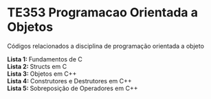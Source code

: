 # TE353 Programacao Orientada a Objetos
 Códigos relacionados a disciplina de programação orientada a objeto <br>
 
 <b>Lista 1: </b> Fundamentos de C <br>
 <b>Lista 2: </b> Structs em C <br>
 <b>Lista 3: </b> Objetos em C++ <br>
 <b>Lista 4: </b> Construtores e Destrutores em C++<br>
 <b>Lista 5: </b> Sobreposição de Operadores em C++<br>
